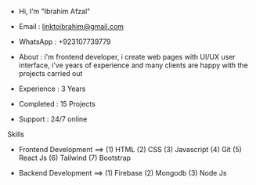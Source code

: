- Hi, I’m "Ibrahim Afzal"
- Email : linktoibrahim@gmail.com
- WhatsApp : +923107739779

- About : i'm frontend developer, i create web pages with UI/UX user interface, i've years of experience
          and many clients are happy with the projects carried out

- Experience : 3 Years
- Completed : 15 Projects
- Support : 24/7 online

Skills 
- Frontend Development ==>
(1) HTML
(2) CSS
(3) Javascript
(4) Git
(5) React Js
(6) Tailwind
(7) Bootstrap

- Backend Development ==>
(1) Firebase
(2) Mongodb
(3) Node Js
